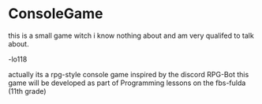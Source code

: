 # ConsoleGame
this is a small game witch i know nothing about and am very qualifed to talk about.

-lo118


actually its a rpg-style console game inspired by the discord RPG-Bot
this game will be developed as part of Programming lessons on the fbs-fulda (11th grade)
